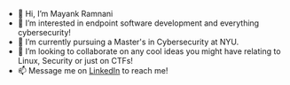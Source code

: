 - 👋 Hi, I’m Mayank Ramnani
- 👀 I’m interested in endpoint software development and everything cybersecurity!
- 🌱 I’m currently pursuing a Master's in Cybersecurity at NYU.
- 💞️ I’m looking to collaborate on any cool ideas you might have relating to Linux, Security or just on CTFs! 
- 📫 Message me on [LinkedIn](https://www.linkedin.com/in/mayank-ramnani/) to reach me!
